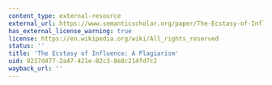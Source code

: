 ```yaml
---
content_type: external-resource
external_url: https://www.semanticscholar.org/paper/The-Ecstasy-of-Influence%3A-A-Plagiarism-Lethem/7e95560ca0e88423c05d476a3cef87022558b8d1
has_external_license_warning: true
license: https://en.wikipedia.org/wiki/All_rights_reserved
status: ''
title: 'The Ecstasy of Influence: A Plagiarism'
uid: 9237d477-2a47-421e-82c3-8e8c214fd7c2
wayback_url: ''
---
```

